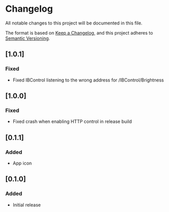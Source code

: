 # Changelog

All notable changes to this project will be documented in this file.

The format is based on [Keep a Changelog](https://keepachangelog.com/en/1.0.0/),
and this project adheres to [Semantic Versioning](https://semver.org/spec/v2.0.0.html).

## [1.0.1]

### Fixed

- Fixed IBControl listening to the wrong address for /IBControl/Brightness

## [1.0.0]

### Fixed

- Fixed crash when enabling HTTP control in release build

## [0.1.1]

### Added

- App icon

## [0.1.0]

### Added

- Initial release
